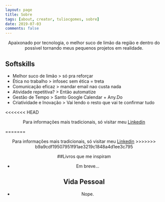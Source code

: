 ```yaml
---
layout: page
title: Sobre
tags: [about, creator, tuliocgomes, sobre]
date: 2019-07-03
comments: false
---
```


<center> Apaixonado por tecnologia, o melhor suco de limão da região e dentro do possivel tornando meus pequenos projetos em realidade.</center>

## Softskills
* Melhor suco de limão > só pra reforçar
* Ética no trabalho > infosec sem ética = treta
* Comunicação eficaz > mandar email nao custa nada
* Atividade repetitiva? > Então automatize
* Gestão de Tempo > Santo Google Calendar + Any.Do
* Criatividade e Inovação > Vai lendo o resto que vai te confirmar tudo

<<<<<<< HEAD
<center> Para informações mais tradicionais, só visitar meu  <a href="https://www.linkedin.com/in/tuliocgomes/">Linkedin</a></center>

=======
<center> Para informações mais tradicionais, só visitar meu  <a href="https://www.linkedin.com/in/tuliocgomes/">Linkedin</a>
>>>>>>> b9a9cdf19507951f91ae3219c1848a4d1ee3c795


##Livros que me inspiram
* Em breve...


## Vida Pessoal
* Nope.
